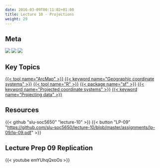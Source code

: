 ```yaml
---
date: 2016-03-09T00:11:02+01:00
title: Lecture 10 - Projections
weight: 29
---
```


## Meta
![](https://img.shields.io/badge/semester-spring%202018-orange.svg) 
![](https://img.shields.io/badge/release-lp%20only-red.svg) 
[![](https://img.shields.io/badge/last%20update-2018--03--22-brightgreen.svg)](https://github.com/slu-soc5650/lecture-09/blob/master/NEWS_SITE.md)

## Key Topics
[{{< tool name="ArcMap" >}}](/topic-index/#a-d)
[{{< keyword name="Geographic coordinate systems" >}}](/topic-index/#e-h)
[{{< tool name="R" >}}](/topic-index/#q-t)
[{{< package name="sf" >}}](/topic-index/#q-t)
[{{< keyword name="Projected coordinate systems" >}}](/topic-index/#m-p)
[{{< keyword name="Projecting data" >}}](/topic-index/#m-p)

## Resources

{{< github "slu-soc5650" "lecture-10" >}}
{{< button "LP-09" "https://github.com/slu-soc5650/lecture-10/blob/master/assignments/lp-09/lp-09.pdf" >}}


## Lecture Prep 09 Replication
<p> </p>
{{< youtube emYUhqQxoOs >}}